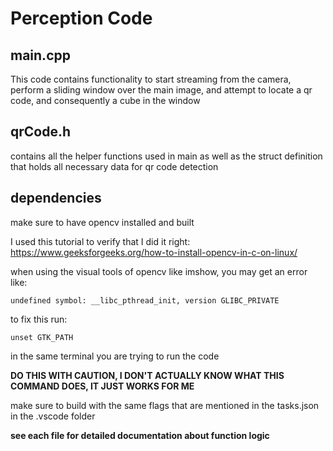 # Perception Code
## main.cpp

This code contains functionality to start streaming from the camera, perform a sliding window over the main image, and attempt to locate a qr code, and consequently a cube in the window

## qrCode.h
contains all the helper functions used in main as well as the struct definition that holds all necessary data for qr code detection

## dependencies
make sure to have opencv installed and built

I used this tutorial to verify that I did it right: https://www.geeksforgeeks.org/how-to-install-opencv-in-c-on-linux/

when using the visual tools of opencv like imshow, you may get an error like:

`undefined symbol: __libc_pthread_init, version GLIBC_PRIVATE`

to fix this run:

`unset GTK_PATH`

in the same terminal you are trying to run the code

**DO THIS WITH CAUTION, I DON'T ACTUALLY KNOW WHAT THIS COMMAND DOES, IT JUST WORKS FOR ME**


make sure to build with the same flags that are mentioned in the tasks.json in the .vscode folder

**see each file for detailed documentation about function logic**
